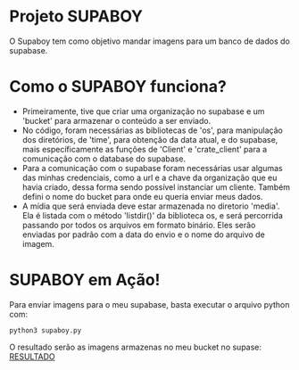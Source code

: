 # Projeto SUPABOY
O Supaboy tem como objetivo mandar imagens para um banco de dados do supabase.

# Como o SUPABOY funciona?
- Primeiramente, tive que criar uma organização no supabase e um 'bucket' para armazenar o conteúdo a ser enviado.
- No código, foram necessárias as bibliotecas de 'os', para manipulação dos diretórios, de 'time', para obtenção da data atual, e do supabase, mais específicamente as funções de 'Client' e 'crate_client' para a comunicação com o database do supabase.
- Para a comunicação com o supabase foram necessárias usar algumas das minhas credenciais, como a url e a chave da organização que eu havia criado, dessa forma sendo possível instanciar um cliente. Também defini o nome do bucket para onde eu queria enviar meus dados.
- A mídia que será enviada deve estar armazenada no diretorio 'media'. Ela é listada com o método 'listdir()' da biblioteca os, e será percorrida passando por todos os arquivos em formato binário. Eles serão enviadas por padrão com a data do envio e o nome do arquivo de imagem.

# SUPABOY em Ação!
Para enviar imagens para o meu supabase, basta executar o arquivo python com:
```
python3 supaboy.py
```
O resultado serão as imagens armazenas no meu bucket no supase:
[RESULTADO](https://drive.google.com/file/d/1jPnchb5qHIdCEe81gQ6nrc8FkR9QWlF6/view?usp=sharing)
